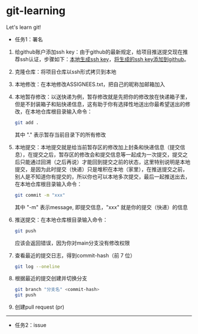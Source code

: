 # git-learning

Let's learn git!

* 任务1：署名

1. 给github账户添加ssh key：由于github的最新规定，给项目推送提交现在推荐ssh认证，步骤如下：[本地生成ssh key](https://docs.github.com/zh/authentication/connecting-to-github-with-ssh/generating-a-new-ssh-key-and-adding-it-to-the-ssh-agent)，[将生成的ssh key添加到github](https://docs.github.com/zh/authentication/connecting-to-github-with-ssh/adding-a-new-ssh-key-to-your-github-account)。
2. 克隆仓库：将项目仓库以ssh形式拷贝到本地
3. 本地修改：在本地修改ASSIGNEES.txt，把自己的昵称加邮箱加入
4. 本地暂存修改：以送快递为例，暂存修改就是先把你的修改放在快递箱子里，但是不封装箱子和贴快递信息，这有助于你有选择性地送出你最希望送出的修改，在本地仓库根目录输入命令：

   ```bash
   git add .
   ```

   其中 "." 表示暂存当前目录下的所有修改
5. 本地提交：本地提交就是给当前暂存区的修改加上封条和快递信息（提交信息），在提交之后，暂存区的修改会和提交信息等一起成为一次提交，提交之后只能通过回溯（之后再说）才能回到提交之前的状态，这里特别说明是本地提交，是因为此时提交（快递）只是堆积在本地（家里），在推送提交之前，别人是不知道你有提交的，所以你也可以本地多次提交，最后一起推送出去，在本地仓库根目录输入命令：

   ```bash
   git commit -m "xxx"
   ```

   其中 "-m" 表示message, 即提交信息，"xxx" 就是你的提交（快递）的信息
6. 推送提交：在本地仓库根目录输入命令：

   ```bash
   git push
   ```

   应该会返回错误，因为你对main分支没有修改权限
7. 查看最近的提交日志，得到commit-hash（前 7 位）

   ```bash
   git log --oneline
   ```
8. 根据最近的提交创建并切换分支

   ```bash
   git branch "分支名" <commit-hash>
   git push
   ```
9. 创建pull request (pr)

---

* 任务2：issue
